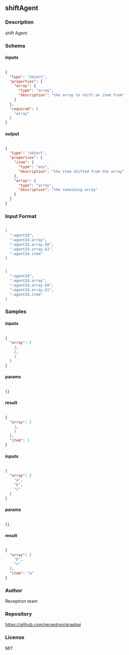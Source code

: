 ## shiftAgent

### Description

shift Agent

### Schema

#### inputs

```json

{
  "type": "object",
  "properties": {
    "array": {
      "type": "array",
      "description": "the array to shift an item from"
    }
  },
  "required": [
    "array"
  ]
}

````

#### output

```json

{
  "type": "object",
  "properties": {
    "item": {
      "type": "any",
      "description": "the item shifted from the array"
    },
    "array": {
      "type": "array",
      "description": "the remaining array"
    }
  }
}

````

### Input Format

```json

[
  ":agentId",
  ":agentId.array",
  ":agentId.array.$0",
  ":agentId.array.$1",
  ":agentId.item"
]

````
```json

[
  ":agentId",
  ":agentId.array",
  ":agentId.array.$0",
  ":agentId.array.$1",
  ":agentId.item"
]

````

### Samples

#### inputs

```json

{
  "array": [
    1,
    2,
    3
  ]
}

````

#### params

```json

{}

````

#### result

```json

{
  "array": [
    2,
    3
  ],
  "item": 1
}

````
#### inputs

```json

{
  "array": [
    "a",
    "b",
    "c"
  ]
}

````

#### params

```json

{}

````

#### result

```json

{
  "array": [
    "b",
    "c"
  ],
  "item": "a"
}

````

### Author

Receptron team

### Repository

https://github.com/receptron/graphai


### License

MIT

